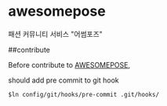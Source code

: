 # awesomepose
패션 커뮤니티 서비스 "어썸포즈"

##contribute 

Before contribute to [AWESOMEPOSE]("https://github.com/manducku/awesomepose"), 

should add pre commit to git hook 


```
$ln config/git/hooks/pre-commit .git/hooks/
```
